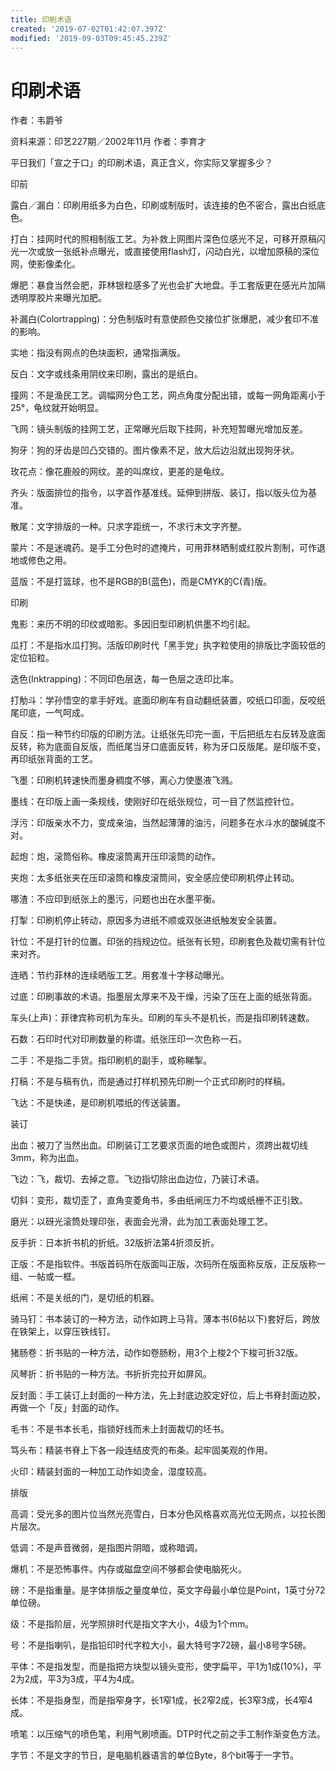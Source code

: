 ```yaml
---
title: 印刷术语
created: '2019-07-02T01:42:07.397Z'
modified: '2019-09-03T09:45:45.239Z'
---
```


# 印刷术语

作者：韦爵爷

资料来源：印艺227期／2002年11月 作者：李育才 

平日我们「宣之于口」的印刷术语，真正含义，你实际又掌握多少？ 

印前 

露白／漏白：印刷用纸多为白色，印刷或制版时，该连接的色不密合，露出白纸底色。 

打白：挂网时代的照相制版工艺。为补救上网图片深色位感光不足，可移开原稿闪光一次或放一张纸补点曝光，或直接使用flash灯，闪动白光，以增加原稿的深位网，使影像柔化。 

爆肥：暴食当然会肥，菲林银粒感多了光也会扩大地盘。手工套版更在感光片加隔透明厚胶片来曝光加肥。 

补漏白(Colortrapping)：分色制版时有意使颜色交接位扩张爆肥，减少套印不准的影响。 

实地：指没有网点的色块面积，通常指满版。 

反白：文字或线条用阴纹来印刷，露出的是纸白。 

撞网：不是渔民工艺。调幅网分色工艺，网点角度分配出错，或每一网角距离小于25°，龟纹就开始明显。 

飞网：镜头制版的挂网工艺，正常曝光后取下挂网，补充短暂曝光增加反差。 

狗牙：狗的牙齿是凹凸交错的。图片像素不足，放大后边沿就出现狗牙状。 

玫花点：像花鹿般的网纹。差的叫席纹，更差的是龟纹。 

齐头：版面排位的指令，以字首作基准线。延伸到拼版、装订，指以版头位为基准。 

散尾：文字排版的一种。只求字距统一，不求行末文字齐整。 

蒙片：不是迷魂药。是手工分色时的遮掩片，可用菲林晒制或红胶片割制，可作退地或修色之用。 

蓝版：不是打篮球，也不是RGB的B(蓝色)，而是CMYK的C(青)版。 

印刷 

鬼影：来历不明的印纹或暗影。多因旧型印刷机供墨不均引起。 

瓜打：不是指水瓜打狗。活版印刷时代「黑手党」执字粒使用的排版比字面较低的定位铅粒。 

迭色(Inktrapping)：不同印色层迭，每一色层之迭印比率。 

打觔斗：学孙悟空的拿手好戏。底面印刷车有自动翻纸装置，咬纸口印面，反咬纸尾印底，一气呵成。 

自反：指一种节约印版的印刷方法。让纸张先印完一面，干后把纸左右反转及底面反转，称为底面自反版，而纸尾当牙口底面反转，称为牙口反版尾。是印版不变，再印纸张背面的工艺。 

飞墨：印刷机转速快而墨身稠度不够，离心力使墨液飞溅。 

墨线：在印版上画一条规线，使刚好印在纸张规位，可一目了然监控针位。 

浮污：印版亲水不力，变成亲油，当然起薄薄的油污，问题多在水斗水的酸碱度不对。 

起炮：炮，滚筒俗称。橡皮滚筒离开压印滚筒的动作。 

夹炮：太多纸张夹在压印滚筒和橡皮滚筒间，安全感应使印刷机停止转动。 

哪渣：不应印到纸张上的墨污，问题也出在水墨平衡。 

打掣：印刷机停止转动，原因多为进纸不顺或双张进纸触发安全装置。 

针位：不是打针的位置。印张的挡规边位。纸张有长短，印刷套色及裁切需有针位来对齐。 

连晒：节约菲林的连续晒版工艺。用套准十字移动曝光。 

过底：印刷事故的术语。指墨层太厚来不及干燥，污染了压在上面的纸张背面。 

车头(上声)：菲律宾称司机为车头。印刷的车头不是机长，而是指印刷转速数。 

石数：石印时代对印刷数量的称谓。纸张压印一次色称一石。 

二手：不是指二手货。指印刷机的副手，或称睇掣。 

打稿：不是与稿有仇，而是通过打样机预先印刷一个正式印刷时的样稿。 

飞达：不是快递，是印刷机喂纸的传送装置。 

装订 

出血：被刀了当然出血。印刷装订工艺要求页面的地色或图片，须跨出裁切线3mm，称为出血。 

飞边：飞，裁切、去掉之意。飞边指切除出血边位，乃装订术语。 

切斜：变形，裁切歪了，直角变菱角书，多由纸闸压力不均或纸栅不正引致。 

磨光：以砑光滚筒处理印张，表面会光滑，此为加工表面处理工艺。 

反手折：日本折书机的折纸。32版折法第4折须反折。 

正版：不是指软件。书版首码所在版面叫正版，次码所在版面称反版，正反版称一组、一帖或一框。 

纸闸：不是关纸的门，是切纸的机器。 

骑马钉：书本装订的一种方法，动作如跨上马背。薄本书(6帖以下)套好后，跨放在铁架上，以穿压铁线钉。 

猪肠卷：折书贴的一种方法，动作如卷肠粉，用3个上梭2个下梭可折32版。 

风琴折：折书贴的一种方法。书折折完拉开如屏风。 

反封面：手工装订上封面的一种方法，先上封底边胶定好位，后上书脊封面边胶，再做一个「反」封面的动作。 

毛书：不是书本长毛，指锁好线而未上封面裁切的坯书。 

笃头布：精装书脊上下各一段连结皮壳的布条。起牢固美观的作用。 

火印：精装封面的一种加工动作如烫金，湿度较高。 

排版 

高调：受光多的图片位当然光亮雪白，日本分色风格喜欢高光位无网点，以拉长图片层次。 

低调：不是声音微弱，是指图片阴暗，或称暗调。 

爆机：不是恐怖事件。内存或磁盘空间不够都会使电脑死火。 

磅：不是指重量。是字体排版之量度单位，英文字母最小单位是Point，1英寸分72单位磅。 

级：不是指阶层，光学照排时代是指文字大小，4级为1个mm。 

号：不是指喇叭，是指铅印时代字粒大小，最大特号字72磅，最小8号字5磅。 

平体：不是指发型，而是指把方块型以镜头变形，使字扁平，平1为1成(10%)，平2为2成，平3为3成，平4为4成。 

长体：不是指身型，而是指窄身字，长1窄1成，长2窄2成，长3窄3成，长4窄4成。 

喷笔：以压缩气的喷色笔，利用气刷喷画。DTP时代之前之手工制作渐变色方法。 

字节：不是文字的节日，是电脑机器语言的单位Byte，8个bit等于一字节。 
